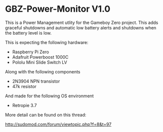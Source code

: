 # GBZ-Power-Monitor V1.0

This is a Power Management utlity for the Gameboy Zero project.  This adds graceful shutdowns and automatic low battery alerts and shutdowns when the battery level is low.  

This is expecting the following hardware:

- Raspberry Pi Zero
- Adafruit Powerboost 1000C
- Pololu Mini Slide Switch LV

Along with the following components

- 2N3904 NPN transistor
- 47k resistor

And made for the following OS environment

- Retropie 3.7

More detail can be found on this thread:

http://sudomod.com/forum/viewtopic.php?f=8&t=97

